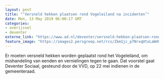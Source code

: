 ```yaml
---
layout: post
title: "‘Versneld hekken plaatsen rond Vogeleiland na incidenten’"
date: Mon, 13 May 2019 06:00:17 GMT
categories: 
- overijssel 
- deventer 
externe_link: "https://www.ad.nl/deventer/versneld-hekken-plaatsen-rond-vogeleiland-na-incidenten~ac1a815f/"
feature_image: "https://images2.persgroep.net/rcs/Zkm1jc_p7NrxqUtxLaW4GO2yxFs/diocontent/134337034/_fitwidth/400/?appId=21791a8992982cd8da851550a453bd7f&quality=0.7"
---
```


Er moeten versneld hekken worden geplaatst rond het Vogeleiland, om mishandeling van eenden en vernielingen tegen te gaan. Dat voorstel gaat Deventer Sociaal, gesteund door de VVD, op 22 mei indienen in de gemeenteraad.

